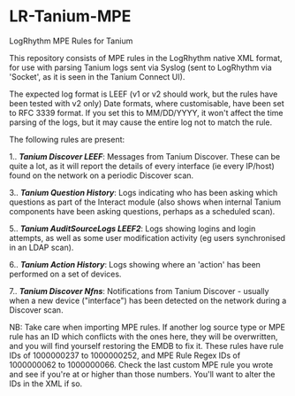 # LR-Tanium-MPE
LogRhythm MPE Rules for Tanium
  
This repository consists of MPE rules in the LogRhythm native XML format, for use with parsing Tanium logs sent via Syslog (sent to LogRhythm via 'Socket', as it is seen in the Tanium Connect UI).
  
The expected log format is LEEF (v1 or v2 should work, but the rules have been tested with v2 only)
Date formats, where customisable, have been set to RFC 3339 format. If you set this to MM/DD/YYYY, it won't affect the time parsing of the logs, but it may cause the entire log not to match the rule.  
  
The following rules are present:

1.. ***Tanium Discover LEEF***: Messages from Tanium Discover. These can be quite a lot, as it will report the details of every interface (ie every IP/host) found on the network on a periodic Discover scan.  
  
3.. ***Tanium Question History***: Logs indicating who has been asking which questions as part of the Interact module (also shows when internal Tanium components have been asking questions, perhaps as a scheduled scan). 
   
5.. ***Tanium AuditSourceLogs LEEF2***: Logs showing logins and login attempts, as well as some user modification activity (eg users synchronised in an LDAP scan).  
  
6.. ***Tanium Action History***: Logs showing where an 'action' has been performed on a set of devices.  
  
7.. ***Tanium Discover Nfns***: Notifications from Tanium Discover - usually when a new device ("interface") has been detected on the network during a Discover scan.  
  
NB: Take care when importing MPE rules. If another log source type or MPE rule has an ID which conflicts with the ones here, they will be overwritten, and you will find yourself restoring the EMDB to fix it. These rules have rule IDs of 1000000237 to 1000000252, and MPE Rule Regex IDs of 1000000062 to 1000000066. Check the last custom MPE rule you wrote and see if you're at or higher than those numbers. You'll want to alter the IDs in the XML if so.
